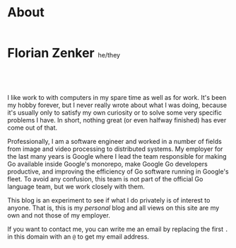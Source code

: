 # About

<!--#meta
   template="page"
   article="false"
-->

<header style="display: flex; align-items: baseline;">
   <h1 style="margin-right: 0.5rem;">Florian Zenker</h1>
   <span style="color: var(--color-text-soft);">he/they</span>
</header>

I like work to with computers in my spare time as well as for work. It's been my hobby forever, but
I never really wrote about what I was doing, because it's usually only to satisfy my own curiosity
or to solve some very specific problems I have. In short, nothing great (or even halfway finished)
has ever come out of that.

Professionally, I am a software engineer and worked in a number of fields from image and video
processing to distributed systems. My employer for the last many years is Google where I lead the
team responsible for making Go available inside Google's monorepo, make Google Go developers
productive, and improving the efficiency of Go software running in Google's fleet. To avoid any
confusion, this team is not part of the official Go language team, but we work closely with them.

This blog is an experiment to see if what I do privately is of interest to anyone. That is, this is
my *personal* blog and all views on this site are my own and not those of my employer.

If you want to contact me, you can write me an email by replacing the first `.` in this domain with
an `@` to get my email address.